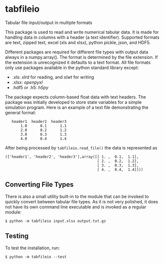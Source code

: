 # tabfileio

Tabular file input/output in multiple formats

This package is used to read and write numerical tabular data. It is made for handling data in columns with a header (a text identifier). Supported formats are text, zipped text, excel (xls and xlsx), python pickle, json, and HDF5.

Different packages are required for different file types with output data always in a numpy.array(). The format is determined by the file extension. If the extension is unrecognized it defaults to a text format. All file formats only use packages available in the python standard library except:

* .xls: *xlrd* for reading, and *xlwt* for writing
* .xlsx: *openpyxl*
* .hdf5 or .h5: *h5py*

The package expects column-based float data with text headers. The package was initially developed to store state variables for a simple simulation program. Here is an example of a text file demonstrating the general format:

```
   header1  header2  header3
       1.0      0.1      1.1
       2.0      0.2      1.2
       3.0      0.3      1.3
       4.0      0.4      1.4
```

After being processed by `tabfileio.read_file()` the data is represented as

```
(['header1', 'header2', 'header3'],array([[ 1. ,  0.1,  1.1],
                                          [ 2. ,  0.2,  1.2],
                                          [ 3. ,  0.3,  1.3],
                                          [ 4. ,  0.4,  1.4]]))
```


## Converting File Types

There is also a small utility built-in to the module that can be invoked to
quickly convert between tabular file types. As it is not very polished, it
does not have its own command line executable and is invoked as a regular
module:

```
$ python -m tabfileio input.xlsx output.txt.gz
```


## Testing

To test the installation, run:

```
$ python -m tabfileio --test
```


